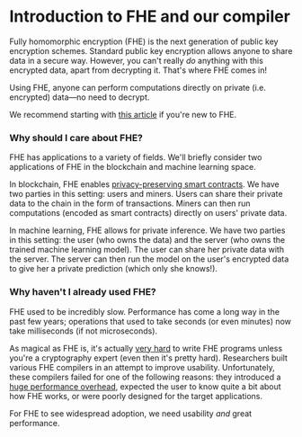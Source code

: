 # Introduction to FHE and our compiler

Fully homomorphic encryption (FHE) is the next generation of public key encryption schemes. Standard public key encryption allows anyone to share data in a secure way. However, you can't really *do* anything with this encrypted data, apart from decrypting it. That's where FHE comes in! 

Using FHE, anyone can perform computations directly on private (i.e. encrypted) data&mdash;no need to decrypt.

We recommend starting with [this article](https://blog.nucypher.com/an-engineers-guide-to-fully-homomorphic-encryption/) if you're new to FHE.


### Why should I care about FHE?

FHE has applications to a variety of fields. We'll briefly consider two applications of FHE in the blockchain and machine learning space.

In blockchain, FHE enables [privacy-preserving smart contracts](https://eprint.iacr.org/2021/727). We have two parties in this setting: users and miners. Users can share their private data to the chain in the form of transactions. Miners can then run computations (encoded as smart contracts) directly on users' private data.

In machine learning, FHE allows for private inference. We have two parties in this setting: the user (who owns the data) and the server (who owns the trained machine learning model). The user can share her private data with the server. The server can then run the model on the user's encrypted data to give her a private prediction (which only she knows!). 

### Why haven't I already used FHE?

FHE used to be incredibly slow. Performance has come a long way in the past few years; operations that used to take seconds (or even minutes) now take milliseconds (if not microseconds). 

As magical as FHE is, it's actually [very hard](./why.md) to write FHE programs unless you're a cryptography expert (even then it's pretty hard).
Researchers built various FHE compilers in an attempt to improve usability. Unfortunately, these compilers failed for one of the following reasons: they introduced a [huge performance overhead](../compiler/performance.md), expected the user to know quite a bit about how FHE works, or were poorly designed for the target applications.

For FHE to see widespread adoption, we need usability *and* great performance.

